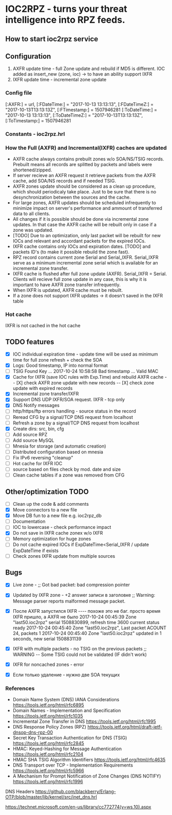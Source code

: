#  IOC2RPZ - turns your threat intelligence into RPZ feeds.

## How to start ioc2rpz service

## Configuration
1. AXFR update time - full Zone update and rebuild if MD5 is different. IOC added as insert_new (zone, ioc) -> to have an ability support IXFR
2. IXFR update time - incremental zone update
### Config file

[:AXFR:] = url,
[:FDateTime:] = "2017-10-13 13:13:13", [:FDateTimeZ:] = "2017-10-13T13:13:13Z", [:FTimestamp:] = 1507946281
[:ToDateTime:] = "2017-10-13 13:13:13", [:ToDateTimeZ:] = "2017-10-13T13:13:13Z", [:ToTimestamp:] = 1507946281

### Constants - ioc2rpz.hrl


### How the Full (AXFR) and Incremental(IXFR) caches are updated
- AXFR cache always contains prebuilt zones w/o SOA/NS/TSIG records. Prebuilt means all records are splitted by packets and labels were shortened/zipped.
- If server recieve an AXFR request it retrieve packets from the AXFR cache, add SOA/NS records and if needed TSIG.
- AXFR zones update should be considered as a clean up procedure, which should periodicaly take place. Just to be sure that there is no desynchronization between the sources and the cache.
- For large zones, AXFR updates should be scheduled infrequently to minimize impact on server's performance and ammount of transferred data to all clients.
- All changes if it is possible should be done via incremental zone updates. In that case the AXFR cache will be rebuilt only in case if a zone was updated.
- [TODO] Due to an optimization, only last packet will be rebuilt for new IOCs and relevant and accordant packets for the expired IOCs.
- IXFR cache contains only IOCs and expiration dates. [TODO] and packets ID's (to make it possible rebuild the zone fast).
- RPZ record contains current zone Serial and Serial_IXFR. Serial_IXFR serve as a minimum incremental zone serial which is available for an incremental zone transfer.
- IXFR cache is flushed after full zone update (AXFR). Serial_IXFR = Serial. Clients will recieve full zone update in any case, this is why it is important to have AXFR zone transfer infrequently.
- When IXFR is updated, AXFR cache must be rebuilt.
- If a zone does not support IXFR updates -> it doesn't saved in the IXFR table

### Hot cache
IXFR is not cached in the hot cache

## TODO features
- [x] IOC individual expiration time - update time will be used as minimum time for full zone refresh + check the SOA
- [x] Logs: Good timestamp, IP into normal format
- [ ] TSIG Found Key ... 2017-10-24 10:58:58 Bad timestamp ... Valid MAC
- [X] Cache for IXFR (save IOC rules with Exp.Time) and rebuild AXFR cache
-- [X] check AXFR zone update with new records
-- [X] check zone update with expired records
- [X] Incremental zone transfer/IXFR
- [x] Support DNS UDP IXFR/SOA request. IXFR - tcp only
- [x] DNS Notify messages
- [ ] http/https/ftp errors handling - source status in the record
- [ ] Reread CFG by a signal/TCP DNS request from localhost
- [ ] Refresh a zone by a signal/TCP DNS request from localhost
- [x] Create dirs: src, bin, cfg
- [ ] Add source RPZ
- [ ] Add source MySQL
- [ ] Mnesia for storage (and automatic creation)
- [ ] Distributed configuration based on mnesia
- [ ] Fix IPv6 reversing "cleanup"
- [ ] Hot cache for IXFR IOC
- [ ] source based on files check by mod. date and size
- [ ] Clean cache tables if a zone was removed from CFG

## Other/optimization TODO
- [ ] Clean up the code & add comments
- [X] Move connectors to a new file
- [x] Move DB fun to a new file e.g. ioc2rpz_db
- [ ] Documentation
- [ ] IOC to lowercase - check performance impact
- [x] Do not save in IXFR cache zonex w/o IXFR
- [ ] Memory optimization for huge zones
- [ ] Do not cache expired IOCs if ExpDateTime<Serial_IXFR / update ExpDateTime if exists
- [ ] Check zones IXFR update from multiple sources

## Bugs
- [x] Live zone - ;; Got bad packet: bad compression pointer
- [x] Updated by IXFR zone - +2 answer записи в заголовке ;; Warning: Message parser reports malformed message packet.
- [x] После AXFR запустился IXFR ---- похоже это не баг. просто время IXFR пришло, а AXFR не было
2017-10-24 00:45:39 Zone "last50.ioc2rpz" serial 1508830899, refresh time 3600 current status ready
2017-10-24 00:45:40 Zone "last50.ioc2rpz", Last packet ACOUNT 24, packets 1
2017-10-24 00:45:40 Zone "last50.ioc2rpz" updated in 1 seconds, new serial 1508831139
- [x] IXFR with multiple packets - no TSIG on the previous packets ;; WARNING -- Some TSIG could not be validated   (IF didn't work)
- [x] IXFR for noncached zones - error
- [x] Если только удаление - нужно две SOA текущих


### References

- Domain Name System (DNS) IANA Considerations
https://tools.ietf.org/html/rfc6895
- Domain Names - Implementation and Specification
https://tools.ietf.org/html/rfc1035
- Incremental Zone Transfer in DNS
https://tools.ietf.org/html/rfc1995
- DNS Response Policy Zones (RPZ)
https://tools.ietf.org/html/draft-ietf-dnsop-dns-rpz-00
- Secret Key Transaction Authentication for DNS (TSIG)
https://tools.ietf.org/html/rfc2845
- HMAC: Keyed-Hashing for Message Authentication
https://tools.ietf.org/html/rfc2104
- HMAC SHA TSIG Algorithm Identifiers
https://tools.ietf.org/html/rfc4635
- DNS Transport over TCP - Implementation Requirements
https://tools.ietf.org/html/rfc5966
- A Mechanism for Prompt Notification of Zone Changes (DNS NOTIFY)
https://tools.ietf.org/html/rfc1996

DNS Headers
https://github.com/blackberry/Erlang-OTP/blob/master/lib/kernel/src/inet_dns.hrl

https://technet.microsoft.com/en-us/library/cc772774(v=ws.10).aspx